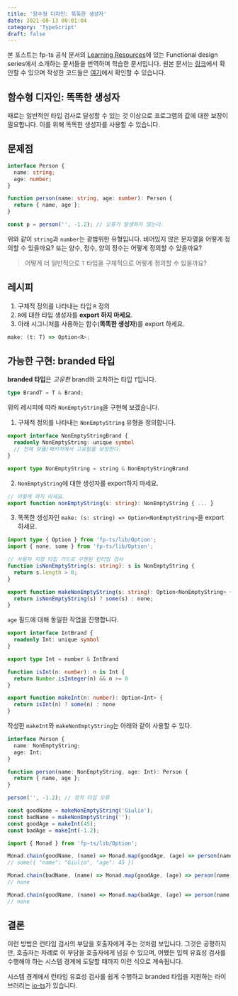 ```yaml
---
title: '함수형 디자인: 똑똑한 생성자'
date: 2021-08-13 00:01:04
category: 'TypeScript'
draft: false
---
```


본 포스트는 fp-ts 공식 문서의 [Learning Resources](https://gcanti.github.io/fp-ts/learning-resources/)에 있는 Functional design series에서 소개하는 문서들을 번역하며 학습한 문서입니다. 원본 문서는 [링크](https://dev.to/gcanti/functional-design-how-to-make-the-time-combinator-more-general-3fge)에서 확인할 수 있으며 작성한 코드들은 [여기](https://github.com/alstn2468/getting-started-fp-ts/tree/main/src/functional_design_series/4_smart_constructors)에서 확인할 수 있습니다.

## 함수형 디자인: 똑똑한 생성자

때로는 일반적인 타입 검사로 달성할 수 있는 것 이상으로 프로그램의 값에 대한 보장이 필요합니다. 이를 위해 똑똑한 생성자를 사용할 수 있습니다.

## 문제점

```typescript
interface Person {
  name: string;
  age: number;
}

function person(name: string, age: number): Person {
  return { name, age };
}

const p = person('', -1.2); // 오류가 발생하지 않는다.
```

위와 같이 `string`과 `number`는 광범위한 유형입니다. 비어있지 않은 문자열을 어떻게 정의할 수 있을까요? 또는 양수, 정수, 양의 정수는 어떻게 정의할 수 있을까요?

> 어떻게 더 일반적으로 `T` 타입을 구체적으로 어떻게 정의할 수 있을까요?

## 레시피

1. 구체적 정의를 나타내는 타입 `R` 정의
2. `R`에 대한 타입 생성자를 **export 하지 마세요**.
3. 아래 시그니처를 사용하는 함수(**똑똑한 생성자**)를 export 하세요.

```typescript
make: (t: T) => Option<R>;
```

## 가능한 구현: branded 타입

**branded 타입**은 _고유한_ brand와 교차하는 타입 `T`입니다.

```typescript
type BrandT = T & Brand;
```

위의 레시피에 따라 `NonEmptyString`을 구현해 보겠습니다.

1. 구체적 정의를 나타내는 `NonEmptyString` 유형을 정의합니다.

```typescript
export interface NonEmptyStringBrand {
  readonly NonEmptyString: unique symbol
  // 전체 모듈/패키지에서 고유함을 보장한다.
}

export type NonEmptyString = string & NonEmptyStringBrand
```

2. `NonEmptyString`에 대한 생성자를 export하지 마세요.

```typescript
// 이렇게 하지 마세요.
export function nonEmptyString(s: string): NonEmptyString { ... }
```

3. 똑똑한 생성자인 `make: (s: string) => Option<NonEmptyString>`을 export 하세요.

```typescript
import type { Option } from 'fp-ts/lib/Option';
import { none, some } from 'fp-ts/lib/Option';

// 사용자 지정 타입 가드로 구현된 런타임 검사
function isNonEmptyString(s: string): s is NonEmptyString {
  return s.length > 0;
}

export function makeNonEmptyString(s: string): Option<NonEmptyString> {
  return isNonEmptyString(s) ? some(s) : none;
}
```

`age` 필드에 대해 동일한 작업을 진행합니다.

```typescript
export interface IntBrand {
  readonly Int: unique symbol
}

export type Int = number & IntBrand

function isInt(n: number): n is Int {
  return Number.isInteger(n) && n >= 0
}

export function makeInt(n: number): Option<Int> {
  return isInt(n) ? some(n) : none
}
```

작성한 `makeInt`와 `makeNonEmptyString`는 아래와 같이 사용할 수 있다.


```typescript
interface Person {
  name: NonEmptyString;
  age: Int;
}

function person(name: NonEmptyString, age: Int): Person {
  return { name, age };
}

person('', -1.2); // 정적 타입 오류

const goodName = makeNonEmptyString('Giulio');
const badName = makeNonEmptyString('');
const goodAge = makeInt(45);
const badAge = makeInt(-1.2);

import { Monad } from 'fp-ts/lib/Option';

Monad.chain(goodName, (name) => Monad.map(goodAge, (age) => person(name, age)));
// some({ "name": "Giulio", "age": 45 })

Monad.chain(badName, (name) => Monad.map(goodAge, (age) => person(name, age)));
// none

Monad.chain(goodName, (name) => Monad.map(badAge, (age) => person(name, age)));
// none
```

## 결론

이런 방법은 런타임 검사의 부담을 호출자에게 주는 것처럼 보입니다.
그것은 공평하지만, 호출자는 차례로 이 부담을 호출자에게 넘길 수 있으며, 어쨌든 입력 유효성 검사를 수행해야 하는 시스템 경계에 도달할 때까지 이런 식으로 계속됩니다.

시스템 경계에서 런타임 유효성 검사를 쉽게 수행하고 branded 타입을 지원하는 라이브러리는 [io-ts](https://github.com/gcanti/io-ts)가 있습니다.